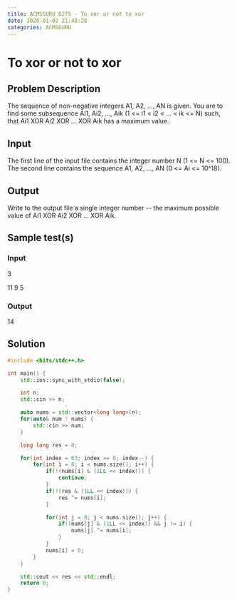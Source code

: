 ```yaml
---
title: ACMSGURU 0275 - To xor or not to xor
date: 2020-01-02 21:48:28 
categories: ACMSGURU
---
```

# To xor or not to xor

<!--more-->

## Problem Description

The sequence of non-negative integers A1, A2, ..., AN is given. You are to find some subsequence Ai1, Ai2, ..., Aik (1 <= i1 < i2 < ... < ik <= N) such, that Ai1 XOR Ai2 XOR ... XOR Aik has a maximum value.

## Input
The first line of the input file contains the integer number N (1 <= N <= 100). The second line contains the sequence A1, A2, ..., AN (0 <= Ai <= 10^18).

## Output

Write to the output file a single integer number -- the maximum possible value of Ai1 XOR Ai2 XOR ... XOR Aik.

## Sample test(s)

### Input

3

11 9 5

### Output

14

## Solution

```cpp
#include <bits/stdc++.h>

int main() {
    std::ios::sync_with_stdio(false);

    int n;
    std::cin >> n;

    auto nums = std::vector<long long>(n);
    for(auto& num : nums) {
        std::cin >> num;
    }

    long long res = 0;

    for(int index = 63; index >= 0; index--) {
        for(int i = 0; i < nums.size(); i++) {
            if(!(nums[i] & (1LL << index))) {
                continue;
            }
            if(!(res & (1LL << index))) {
                res ^= nums[i];
            }

            for(int j = 0; j < nums.size(); j++) {
                if((nums[j] & (1LL << index)) && j != i) {
                    nums[j] ^= nums[i];
                }
            }
            nums[i] = 0;
        }
    }

    std::cout << res << std::endl;
    return 0;
}
```


